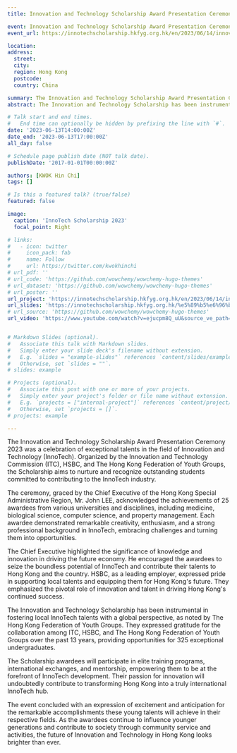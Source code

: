 ```yaml
---
title: Innovation and Technology Scholarship Award Presentation Ceremony 2023

event: Innovation and Technology Scholarship Award Presentation Ceremony 2023
event_url: https://innotechscholarship.hkfyg.org.hk/en/2023/06/14/innovation-and-technology-scholarship-award-presentation-ceremony-2023/

location: 
address:
  street: 
  city: 
  region: Hong Kong
  postcode: 
  country: China

summary: The Innovation and Technology Scholarship Award Presentation Ceremony 2023 was a celebration of exceptional talents in the field of Innovation and Technology (InnoTech). Organized by the Innovation and Technology Commission (ITC), HSBC, and The Hong Kong Federation of Youth Groups, the Scholarship aims to nurture and recognize outstanding students committed to contributing to the InnoTech industry.
abstract: The Innovation and Technology Scholarship has been instrumental in fostering local InnoTech talents with a global perspective, as noted by The Hong Kong Federation of Youth Groups. They expressed gratitude for the collaboration among ITC, HSBC, and The Hong Kong Federation of Youth Groups over the past 13 years, providing opportunities for 325 exceptional undergraduates.

# Talk start and end times.
#   End time can optionally be hidden by prefixing the line with `#`.
date: '2023-06-13T14:00:00Z'
date_end: '2023-06-13T17:00:00Z'
all_day: false

# Schedule page publish date (NOT talk date).
publishDate: '2017-01-01T00:00:00Z'

authors: [KWOK Hin Chi]
tags: []

# Is this a featured talk? (true/false)
featured: false

image:
  caption: 'InnoTech Scholarship 2023'
  focal_point: Right

# links:
#   - icon: twitter
#     icon_pack: fab
#     name: Follow
#     url: https://twitter.com/kwokhinchi
# url_pdf: ''
# url_code: 'https://github.com/wowchemy/wowchemy-hugo-themes'
# url_dataset: 'https://github.com/wowchemy/wowchemy-hugo-themes'
# url_poster: ''
url_project: 'https://innotechscholarship.hkfyg.org.hk/en/2023/06/14/innovation-and-technology-scholarship-award-presentation-ceremony-2023/'
url_slides: 'https://innotechscholarship.hkfyg.org.hk/%e5%89%b5%e6%96%b0%e7%a7%91%e6%8a%80%e7%8d%8e%e5%ad%b8%e9%87%912023-%e9%a0%92%e7%8d%8e%e5%85%b8%e7%a6%ae/'
# url_source: 'https://github.com/wowchemy/wowchemy-hugo-themes'
url_video: 'https://www.youtube.com/watch?v=ejucpm8Q_uU&source_ve_path=MjM4NTE&feature=emb_title'


# Markdown Slides (optional).
#   Associate this talk with Markdown slides.
#   Simply enter your slide deck's filename without extension.
#   E.g. `slides = "example-slides"` references `content/slides/example-slides.md`.
#   Otherwise, set `slides = ""`.
# slides: example

# Projects (optional).
#   Associate this post with one or more of your projects.
#   Simply enter your project's folder or file name without extension.
#   E.g. `projects = ["internal-project"]` references `content/project/deep-learning/index.md`.
#   Otherwise, set `projects = []`.
# projects: example

---
```


The Innovation and Technology Scholarship Award Presentation Ceremony 2023 was a celebration of exceptional talents in the field of Innovation and Technology (InnoTech). Organized by the Innovation and Technology Commission (ITC), HSBC, and The Hong Kong Federation of Youth Groups, the Scholarship aims to nurture and recognize outstanding students committed to contributing to the InnoTech industry.

The ceremony, graced by the Chief Executive of the Hong Kong Special Administrative Region, Mr. John LEE, acknowledged the achievements of 25 awardees from various universities and disciplines, including medicine, biological science, computer science, and property management. Each awardee demonstrated remarkable creativity, enthusiasm, and a strong professional background in InnoTech, embracing challenges and turning them into opportunities.

The Chief Executive highlighted the significance of knowledge and innovation in driving the future economy. He encouraged the awardees to seize the boundless potential of InnoTech and contribute their talents to Hong Kong and the country. HSBC, as a leading employer, expressed pride in supporting local talents and equipping them for Hong Kong's future. They emphasized the pivotal role of innovation and talent in driving Hong Kong's continued success.

The Innovation and Technology Scholarship has been instrumental in fostering local InnoTech talents with a global perspective, as noted by The Hong Kong Federation of Youth Groups. They expressed gratitude for the collaboration among ITC, HSBC, and The Hong Kong Federation of Youth Groups over the past 13 years, providing opportunities for 325 exceptional undergraduates.

The Scholarship awardees will participate in elite training programs, international exchanges, and mentorship, empowering them to be at the forefront of InnoTech development. Their passion for innovation will undoubtedly contribute to transforming Hong Kong into a truly international InnoTech hub.

The event concluded with an expression of excitement and anticipation for the remarkable accomplishments these young talents will achieve in their respective fields. As the awardees continue to influence younger generations and contribute to society through community service and activities, the future of Innovation and Technology in Hong Kong looks brighter than ever.